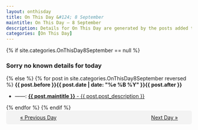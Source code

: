 ```yaml
---
layout: onthisday
title: On This Day &#124; 8 September
maintitle: On This Day — 8 September
description: Details for On This Day are generated by the posts added to the website so the content is subject to changes/updates over time.
categories: [On This Day]
---
```


{% if site.categories.OnThisDay8September == null %}
<h3>Sorry no known details for today</h3>
{% else %}
{% for post in site.categories.OnThisDay8September reversed %}
<strong>{{ post.before }}{{ post.date | date: "%e %B %Y" }}{{ post.after }}</strong>
<ul>
<li> ——: <a class="{{ post.class }}" href="{{ post.url }}"><strong>{{ post.maintitle }}</strong> - {{ post.post_description }}</a></li>
</ul>
{% endfor %}
{% endif %}

<div style="background-color: #f3f3f3; padding: 10px; border-radius: 5px; text-align: center; display: flex; justify-content: space-evenly;">
<a href="/onthisday/09/09-07">« Previous Day</a>
<span style="visibility:hidden;">[ Visit Leap Year February 29 ]</span>
<a href="/onthisday/09/09-09">Next Day »</a>
</div>
